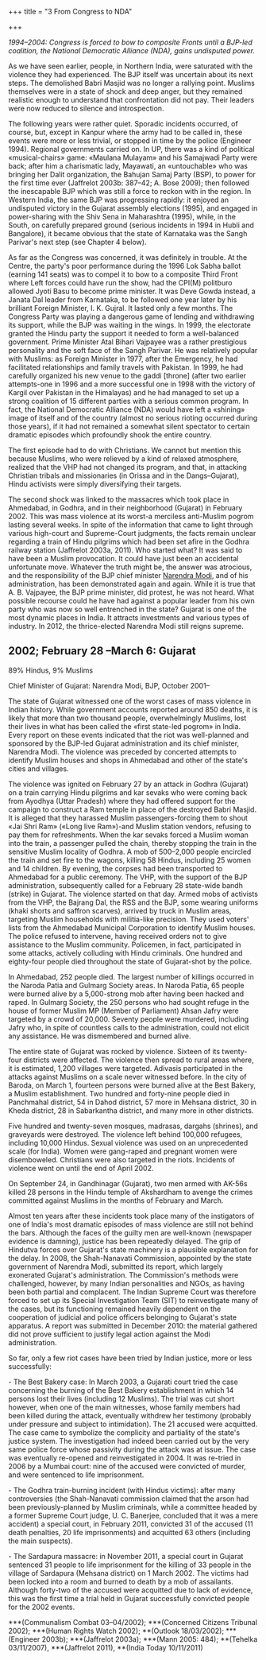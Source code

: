 +++
title = "3 From Congress to NDA"

+++

_1994–2004: Congress is forced to bow to composite Fronts until a BJP-led coalition, the National Democratic Alliance (NDA), gains undisputed power._

As we have seen earlier, people, in Northern India, were saturated with the violence they had experienced. The BJP itself was uncertain about its next steps. The demolished Babri Masjid was no longer a rallying point. Muslims themselves were in a state of shock and deep anger, but they remained realistic enough to understand that confrontation did not pay. Their leaders were now reduced to silence and introspection.

The following years were rather quiet. Sporadic incidents occurred, of course, but, except in Kanpur where the army had to be called in, these events were more or less trivial, or stopped in time by the police (Engineer 1994). Regional governments carried on. In UP, there was a kind of political «musical-chairs» game: «Maulana Mulayam» and his Samajwadi Party were back; after him a charismatic lady, Mayawati, an «untouchable» who was bringing her Dalit organization, the Bahujan Samaj Party (BSP), to power for the first time ever (Jaffrelot 2003b: 387–42; A. Bose 2009); then followed the inescapable BJP which was still a force to reckon with in the region. In Western India, the same BJP was progressing rapidly: it enjoyed an undisputed victory in the Gujarat assembly elections (1995), and engaged in power-sharing with the Shiv Sena in Maharashtra (1995), while, in the South, on carefully prepared ground (serious incidents in 1994 in Hubli and Bangalore), it became obvious that the state of Karnataka was the Sangh Parivar's next step (see Chapter 4 below).

As far as the Congress was concerned, it was definitely in trouble. At the Centre, the party's poor performance during the 1996 Lok Sabha ballot (earning 141 seats) was to compel it to bow to a composite Third Front where Left forces could have run the show, had the CPI(M) politburo allowed Jyoti Basu to become prime minister. It was Deve Gowda instead, a Janata Dal leader from Karnataka, to be followed one year later by his brilliant Foreign Minister, I. K. Gujral. It lasted only a few months. The Congress Party was playing a dangerous game of lending and withdrawing its support, while the BJP was waiting in the wings. In 1999, the electorate granted the Hindu party the support it needed to form a well-balanced government. Prime Minister Atal Bihari Vajpayee was a rather prestigious personality and the soft face of the Sangh Parivar. He was relatively popular with Muslims: as Foreign Minister in 1977, after the Emergency, he had facilitated relationships and family travels with Pakistan. In 1999, he had carefully organized his new venue to the gaddi \[throne\] (after two earlier attempts-one in 1996 and a more successful one in 1998 with the victory of Kargil over Pakistan in the Himalayas) and he had managed to set up a strong coalition of 15 different parties with a serious common program. In fact, the National Democratic Alliance (NDA) would have left a «shining» image of itself and of the country (almost no serious rioting occurred during those years), if it had not remained a somewhat silent spectator to certain dramatic episodes which profoundly shook the entire country.

The first episode had to do with Christians. We cannot but mention this because Muslims, who were relieved by a kind of relaxed atmosphere, realized that the VHP had not changed its program, and that, in attacking Christian tribals and missionaries (in Orissa and in the Dangs–Gujarat), Hindu activists were simply diversifying their targets.

The second shock was linked to the massacres which took place in Ahmedabad, in Godhra, and in their neighborhood (Gujarat) in February 2002. This was mass violence at its worst-a merciless anti-Muslim pogrom lasting several weeks. In spite of the information that came to light through various high-court and Supreme-Court judgments, the facts remain unclear regarding a train of Hindu pilgrims which had been set afire in the Godhra railway station (Jaffrelot 2003a, 2011). Who started what? It was said to have been a Muslim provocation. It could have just been an accidental unfortunate move. Whatever the truth might be, the answer was atrocious, and the responsibility of the BJP chief minister [Narendra Modi](narendra-modi.html), and of his administration, has been demonstrated again and again. While it is true that A. B. Vajpayee, the BJP prime minister, did protest, he was not heard. What possible recourse could he have had against a popular leader from his own party who was now so well entrenched in the state? Gujarat is one of the most dynamic places in India. It attracts investments and various types of industry. In 2012, the thrice-elected Narendra Modi still reigns supreme.

## 2002; February 28 –March 6: Gujarat


89% Hindus, 9% Muslims

Chief Minister of Gujarat: Narendra Modi, BJP, October 2001–

The state of Gujarat witnessed one of the worst cases of mass violence in Indian history. While government accounts reported around 850 deaths, it is likely that more than two thousand people, overwhelmingly Muslims, lost their lives in what has been called the «first state-led pogrom» in India. Every report on these events indicated that the riot was well-planned and sponsored by the BJP-led Gujarat administration and its chief minister, Narendra Modi. The violence was preceded by concerted attempts to identify Muslim houses and shops in Ahmedabad and other of the state's cities and villages.

The violence was ignited on February 27 by an attack in Godhra (Gujarat) on a train carrying Hindu pilgrims and kar sevaks who were coming back from Ayodhya (Uttar Pradesh) where they had offered support for the campaign to construct a Ram temple in place of the destroyed Babri Masjid. It is alleged that they harassed Muslim passengers-forcing them to shout «Jai Shri Ram» («Long live Ram»)-and Muslim station vendors, refusing to pay them for refreshments. When the kar sevaks forced a Muslim woman into the train, a passenger pulled the chain, thereby stopping the train in the sensitive Muslim locality of Godhra. A mob of 500–2,000 people encircled the train and set fire to the wagons, killing 58 Hindus, including 25 women and 14 children. By evening, the corpses had been transported to Ahmedabad for a public ceremony. The VHP, with the support of the BJP administration, subsequently called for a February 28 state-wide bandh (strike) in Gujarat. The violence started on that day. Armed mobs of activists from the VHP, the Bajrang Dal, the RSS and the BJP, some wearing uniforms (khaki shorts and saffron scarves), arrived by truck in Muslim areas, targeting Muslim households with militia-like precision. They used voters' lists from the Ahmedabad Municipal Corporation to identify Muslim houses. The police refused to intervene, having received orders not to give assistance to the Muslim community. Policemen, in fact, participated in some attacks, actively colluding with Hindu criminals. One hundred and eighty-four people died throughout the state of Gujarat-shot by the police.

In Ahmedabad, 252 people died. The largest number of killings occurred in the Naroda Patia and Gulmarg Society areas. In Naroda Patia, 65 people were burned alive by a 5,000-strong mob after having been hacked and raped. In Gulmarg Society, the 250 persons who had sought refuge in the house of former Muslim MP (Member of Parliament) Ahsan Jafry were targeted by a crowd of 20,000. Seventy people were murdered, including Jafry who, in spite of countless calls to the administration, could not elicit any assistance. He was dismembered and burned alive.

The entire state of Gujarat was rocked by violence. Sixteen of its twenty-four districts were affected. The violence then spread to rural areas where, it is estimated, 1,200 villages were targeted. Adivasis participated in the attacks against Muslims on a scale never witnessed before. In the city of Baroda, on March 1, fourteen persons were burned alive at the Best Bakery, a Muslim establishment. Two hundred and forty-nine people died in Panchmahal district, 54 in Dahod district, 57 more in Mehsana district, 30 in Kheda district, 28 in Sabarkantha district, and many more in other districts.

Five hundred and twenty-seven mosques, madrasas, dargahs (shrines), and graveyards were destroyed. The violence left behind 100,000 refugees, including 10,000 Hindus. Sexual violence was used on an unprecedented scale (for India). Women were gang-raped and pregnant women were disemboweled. Christians were also targeted in the riots. Incidents of violence went on until the end of April 2002.

On September 24, in Gandhinagar (Gujarat), two men armed with AK-56s killed 28 persons in the Hindu temple of Akshardham to avenge the crimes committed against Muslims in the months of February and March.

Almost ten years after these incidents took place many of the instigators of one of India's most dramatic episodes of mass violence are still not behind the bars. Although the faces of the guilty men are well-known (newspaper evidence is damning), justice has been repeatedly delayed. The grip of Hindutva forces over Gujarat's state machinery is a plausible explanation for the delay. In 2008, the Shah-Nanavati Commission, appointed by the state government of Narendra Modi, submitted its report, which largely exonerated Gujarat's administration. The Commission's methods were challenged, however, by many Indian personalities and NGOs, as having been both partial and complacent. The Indian Supreme Court was therefore forced to set up its Special Investigation Team (SIT) to reinvestigate many of the cases, but its functioning remained heavily dependent on the cooperation of judicial and police officers belonging to Gujarat's state apparatus. A report was submitted in December 2010: the material gathered did not prove sufficient to justify legal action against the Modi administration.

So far, only a few riot cases have been tried by Indian justice, more or less successfully:

\- The Best Bakery case: In March 2003, a Gujarati court tried the case concerning the burning of the Best Bakery establishment in which 14 persons lost their lives (including 12 Muslims). The trial was cut short however, when one of the main witnesses, whose family members had been killed during the attack, eventually withdrew her testimony (probably under pressure and subject to intimidation). The 21 accused were acquitted. The case came to symbolize the complicity and partiality of the state's justice system. The investigation had indeed been carried out by the very same police force whose passivity during the attack was at issue. The case was eventually re-opened and reinvestigated in 2004. It was re-tried in 2006 by a Mumbai court: nine of the accused were convicted of murder, and were sentenced to life imprisonment.

\- The Godhra train-burning incident (with Hindus victims): after many controversies (the Shah-Nanavati commission claimed that the arson had been previously-planned by Muslim criminals, while a committee headed by a former Supreme Court judge, U. C. Banerjee, concluded that it was a mere accident) a special court, in February 2011, convicted 31 of the accused (11 death penalties, 20 life imprisonments) and acquitted 63 others (including the main suspects).

\- The Sardapura massacre: in November 2011, a special court in Gujarat sentenced 31 people to life imprisonment for the killing of 33 people in the village of Sardapura (Mehsana district) on 1 March 2002. The victims had been locked into a room and burned to death by a mob of assailants. Although forty-two of the accused were acquitted due to lack of evidence, this was the first time a trial held in Gujarat successfully convicted people for the 2002 events.

***(Communalism Combat 03–04/2002); ***(Concerned Citizens Tribunal 2002); ***(Human Rights Watch 2002); **(Outlook 18/03/2002); ***(Engineer 2003b); ***(Jaffrelot 2003a); ***(Mann 2005: 484); **(Tehelka 03/11/2007), ***(Jaffrelot 2011), **(India Today 10/11/2011)
